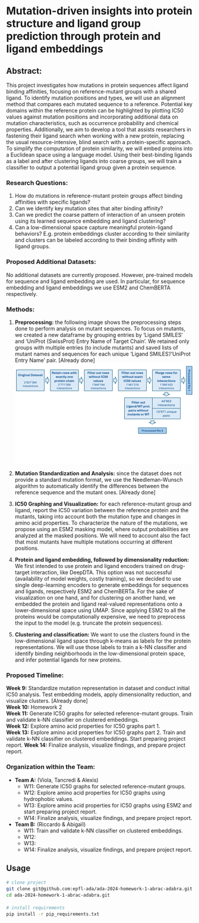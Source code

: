 
# Mutation-driven insights into protein structure and ligand group prediction through protein and ligand embeddings

## Abstract:
This project investigates how mutations in protein sequences affect ligand binding affinities, focusing on reference-mutant groups with a shared ligand. To identify mutation positions and types, we will use an alignment method that compares each mutated sequence to a reference. Potential key domains within the reference protein can be highlighted by plotting IC50 values against mutation positions and incorporating additional data on mutation characteristics, such as occurrence probability and chemical properties.
Additionally, we aim to develop a tool that assists researchers in fastening their ligand search when working with a new protein, replacing the usual resource-intensive, blind search with a protein-specific approach. To simplify the computation of protein similarity, we will embed proteins into a Euclidean space using a language model. Using their best-binding ligands as a label and after clustering ligands into coarse groups, we will train a classifier to output a potential ligand group given a protein sequence.

### Research Questions:

1) How do mutations in reference-mutant protein groups affect binding affinities with specific ligands?  
2) Can we identify key mutation sites that alter binding affinity?  
3) Can we predict the coarse pattern of interaction of an unseen protein using its learned sequence embedding and ligand clustering?  
4) Can a low-dimensional space capture meaningful protein-ligand behaviors? E.g. protein embeddings cluster according to their similarity and clusters can be labeled according to their binding affinity with ligand groups.  

### Proposed Additional Datasets:
No additional datasets are currently proposed. However, pre-trained models for sequence and ligand embedding are used. In particular, for sequence embedding and ligand embeddings we use ESM2 and ChemBERTA respectively.

### Methods:
1) **Preprocessing:** the following image shows the preprocessing steps done to perform analysis on mutant sequences. To focus on mutants, we created a new dataframe by grouping entries by ‘Ligand SMILES’ and ‘UniProt (SwissProt) Entry Name of Target Chain’. We retained only groups with multiple entries (to include mutants) and saved lists of mutant names and sequences for each unique ‘Ligand SMILES’/‘UniProt Entry Name’ pair. [Already done]
![Data Processing](images/data_processing_pipeline.png)

2) **Mutation Standardization and Analysis:** since the dataset does not provide a standard mutation format, we use the Needleman-Wunsch algorithm to automatically identify the differences between the reference sequence and the mutant ones. [Already done]  
3) **IC50 Graphing and Visualization:** for each reference-mutant group and ligand, report the IC50 variation between the reference protein and the mutants, taking into account both the mutation type and changes in amino acid properties. To characterize the nature of the mutations, we propose using an ESM2 masking model, where output probabilities are analyzed at the masked positions. We will need to account also the fact that most mutants have multiple mutations occurring at different positions. 
4) **Protein and ligand embedding, followed by dimensionality reduction:** We first intended to use protein and ligand encoders trained on drug-target interaction, like DeepDTA. This option was not successful (availability of model weights, costly training), so we decided to use single deep-learning encoders to generate embeddings for sequences and ligands, respectively ESM2 and ChemBERTa. For the sake of visualization on one hand, and for clustering on another hand, we embedded the protein and ligand real-valued representations onto a lower-dimensional space using UMAP. Since applying ESM2 to all the proteins would be computationally expensive, we need to preprocess the input to the model (e.g. truncate the protein sequences).
5) **Clustering and classification:** We want to use the clusters found in the low-dimensional ligand space through k-means as labels for the protein representations. We will use those labels to train a k-NN classifier and identify binding neighborhoods in the low-dimensional protein space, and infer potential ligands for new proteins.

### Proposed Timeline:
**Week 9:** Standardize mutation representation in dataset and conduct initial IC50 analysis. Test embedding models, apply dimensionality reduction, and visualize clusters. [Already done]   
**Week 10:** Homework 2  
**Week 11:** Generate IC50 graphs for selected reference-mutant groups. Train and validate k-NN classifier on clustered embeddings.  
**Week 12:** Explore amino acid properties for IC50 graphs part 1.   
**Week 13:** Explore amino acid properties for IC50 graphs part 2. Train and validate k-NN classifier on clustered embeddings. Start preparing project report. 
**Week 14:** Finalize analysis, visualize findings, and prepare project report.  

### Organization within the Team:
- **Team A:** (Viola, Tancredi & Alexis)  
   - W11: Generate IC50 graphs for selected reference-mutant groups.  
   - W12: Explore amino acid properties for IC50 graphs using hydrophobic values.  
   - W13: Explore amino acid properties for IC50 graphs using ESM2 and start preparing project report.  
   - W14: Finalize analysis, visualize findings, and prepare project report.  
- **Team B:** (Riccardo & Abigaïl)  
   - W11: Train and validate k-NN classifier on clustered embeddings.  
   - W12:   
   - W13:  
   - W14: Finalize analysis, visualize findings, and prepare project report.  


## Usage
```bash
# clone project
git clone git@github.com:epfl-ada/ada-2024-homework-1-abrac-adabra.git
cd ada-2024-homework-1-abrac-adabra.git

# install requirements
pip install -r pip_requirements.txt
```

